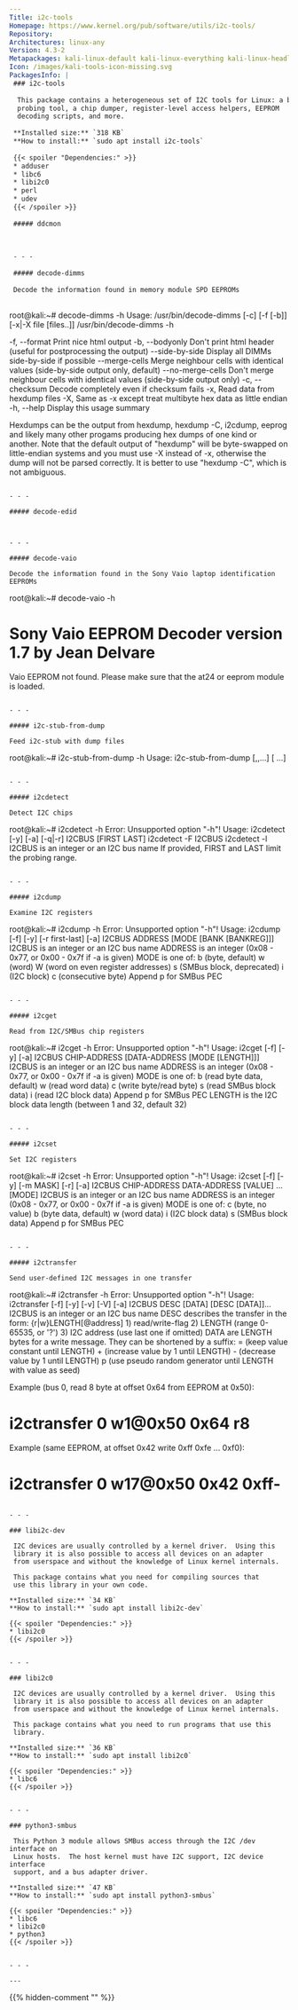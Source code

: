 ```yaml
---
Title: i2c-tools
Homepage: https://www.kernel.org/pub/software/utils/i2c-tools/
Repository: 
Architectures: linux-any
Version: 4.3-2
Metapackages: kali-linux-default kali-linux-everything kali-linux-headless kali-linux-large 
Icon: /images/kali-tools-icon-missing.svg
PackagesInfo: |
 ### i2c-tools
 
  This package contains a heterogeneous set of I2C tools for Linux: a bus
  probing tool, a chip dumper, register-level access helpers, EEPROM
  decoding scripts, and more.
 
 **Installed size:** `318 KB`  
 **How to install:** `sudo apt install i2c-tools`  
 
 {{< spoiler "Dependencies:" >}}
 * adduser
 * libc6 
 * libi2c0 
 * perl
 * udev
 {{< /spoiler >}}
 
 ##### ddcmon
 
 
 
 - - -
 
 ##### decode-dimms
 
 Decode the information found in memory module SPD EEPROMs
 
 ```
 root@kali:~# decode-dimms -h
 Usage: /usr/bin/decode-dimms [-c] [-f [-b]] [-x|-X file [files..]]
        /usr/bin/decode-dimms -h
 
   -f, --format            Print nice html output
   -b, --bodyonly          Don't print html header
                           (useful for postprocessing the output)
       --side-by-side      Display all DIMMs side-by-side if possible
       --merge-cells       Merge neighbour cells with identical values
                           (side-by-side output only, default)
       --no-merge-cells    Don't merge neighbour cells with identical values
                           (side-by-side output only)
   -c, --checksum          Decode completely even if checksum fails
   -x,                     Read data from hexdump files
   -X,                     Same as -x except treat multibyte hex
                           data as little endian
   -h, --help              Display this usage summary
 
 Hexdumps can be the output from hexdump, hexdump -C, i2cdump, eeprog and
 likely many other progams producing hex dumps of one kind or another.  Note
 that the default output of "hexdump" will be byte-swapped on little-endian
 systems and you must use -X instead of -x, otherwise the dump will not be
 parsed correctly.  It is better to use "hexdump -C", which is not ambiguous.
 ```
 
 - - -
 
 ##### decode-edid
 
 
 
 - - -
 
 ##### decode-vaio
 
 Decode the information found in the Sony Vaio laptop identification EEPROMs
 
 ```
 root@kali:~# decode-vaio -h
 # Sony Vaio EEPROM Decoder version 1.7 by Jean Delvare
 
 Vaio EEPROM not found.  Please make sure that the at24 or eeprom module is loaded.
 
 ```
 
 - - -
 
 ##### i2c-stub-from-dump
 
 Feed i2c-stub with dump files
 
 ```
 root@kali:~# i2c-stub-from-dump -h
 Usage: i2c-stub-from-dump <addr>[,<addr>,...] <dump file> [<dump file> ...]
 ```
 
 - - -
 
 ##### i2cdetect
 
 Detect I2C chips
 
 ```
 root@kali:~# i2cdetect -h
 Error: Unsupported option "-h"!
 Usage: i2cdetect [-y] [-a] [-q|-r] I2CBUS [FIRST LAST]
        i2cdetect -F I2CBUS
        i2cdetect -l
   I2CBUS is an integer or an I2C bus name
   If provided, FIRST and LAST limit the probing range.
 ```
 
 - - -
 
 ##### i2cdump
 
 Examine I2C registers
 
 ```
 root@kali:~# i2cdump -h
 Error: Unsupported option "-h"!
 Usage: i2cdump [-f] [-y] [-r first-last] [-a] I2CBUS ADDRESS [MODE [BANK [BANKREG]]]
   I2CBUS is an integer or an I2C bus name
   ADDRESS is an integer (0x08 - 0x77, or 0x00 - 0x7f if -a is given)
   MODE is one of:
     b (byte, default)
     w (word)
     W (word on even register addresses)
     s (SMBus block, deprecated)
     i (I2C block)
     c (consecutive byte)
     Append p for SMBus PEC
 ```
 
 - - -
 
 ##### i2cget
 
 Read from I2C/SMBus chip registers
 
 ```
 root@kali:~# i2cget -h
 Error: Unsupported option "-h"!
 Usage: i2cget [-f] [-y] [-a] I2CBUS CHIP-ADDRESS [DATA-ADDRESS [MODE [LENGTH]]]
   I2CBUS is an integer or an I2C bus name
   ADDRESS is an integer (0x08 - 0x77, or 0x00 - 0x7f if -a is given)
   MODE is one of:
     b (read byte data, default)
     w (read word data)
     c (write byte/read byte)
     s (read SMBus block data)
     i (read I2C block data)
     Append p for SMBus PEC
   LENGTH is the I2C block data length (between 1 and 32, default 32)
 ```
 
 - - -
 
 ##### i2cset
 
 Set I2C registers
 
 ```
 root@kali:~# i2cset -h
 Error: Unsupported option "-h"!
 Usage: i2cset [-f] [-y] [-m MASK] [-r] [-a] I2CBUS CHIP-ADDRESS DATA-ADDRESS [VALUE] ... [MODE]
   I2CBUS is an integer or an I2C bus name
   ADDRESS is an integer (0x08 - 0x77, or 0x00 - 0x7f if -a is given)
   MODE is one of:
     c (byte, no value)
     b (byte data, default)
     w (word data)
     i (I2C block data)
     s (SMBus block data)
     Append p for SMBus PEC
 ```
 
 - - -
 
 ##### i2ctransfer
 
 Send user-defined I2C messages in one transfer
 
 ```
 root@kali:~# i2ctransfer -h
 Error: Unsupported option "-h"!
 Usage: i2ctransfer [-f] [-y] [-v] [-V] [-a] I2CBUS DESC [DATA] [DESC [DATA]]...
   I2CBUS is an integer or an I2C bus name
   DESC describes the transfer in the form: {r|w}LENGTH[@address]
     1) read/write-flag 2) LENGTH (range 0-65535, or '?')
     3) I2C address (use last one if omitted)
   DATA are LENGTH bytes for a write message. They can be shortened by a suffix:
     = (keep value constant until LENGTH)
     + (increase value by 1 until LENGTH)
     - (decrease value by 1 until LENGTH)
     p (use pseudo random generator until LENGTH with value as seed)
 
 Example (bus 0, read 8 byte at offset 0x64 from EEPROM at 0x50):
   # i2ctransfer 0 w1@0x50 0x64 r8
 Example (same EEPROM, at offset 0x42 write 0xff 0xfe ... 0xf0):
   # i2ctransfer 0 w17@0x50 0x42 0xff-
 ```
 
 - - -
 
 ### libi2c-dev
 
  I2C devices are usually controlled by a kernel driver.  Using this
  library it is also possible to access all devices on an adapter
  from userspace and without the knowledge of Linux kernel internals.
   
  This package contains what you need for compiling sources that
  use this library in your own code.
 
 **Installed size:** `34 KB`  
 **How to install:** `sudo apt install libi2c-dev`  
 
 {{< spoiler "Dependencies:" >}}
 * libi2c0 
 {{< /spoiler >}}
 
 
 - - -
 
 ### libi2c0
 
  I2C devices are usually controlled by a kernel driver.  Using this
  library it is also possible to access all devices on an adapter
  from userspace and without the knowledge of Linux kernel internals.
   
  This package contains what you need to run programs that use this
  library.
 
 **Installed size:** `36 KB`  
 **How to install:** `sudo apt install libi2c0`  
 
 {{< spoiler "Dependencies:" >}}
 * libc6 
 {{< /spoiler >}}
 
 
 - - -
 
 ### python3-smbus
 
  This Python 3 module allows SMBus access through the I2C /dev interface on
  Linux hosts.  The host kernel must have I2C support, I2C device interface
  support, and a bus adapter driver.
 
 **Installed size:** `47 KB`  
 **How to install:** `sudo apt install python3-smbus`  
 
 {{< spoiler "Dependencies:" >}}
 * libc6 
 * libi2c0 
 * python3 
 {{< /spoiler >}}
 
 
 - - -
 
---
```

{{% hidden-comment "<!--Do not edit anything above this line-->" %}}
